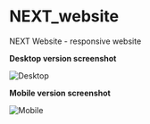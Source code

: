 # NEXT_website
NEXT Website - responsive website


**Desktop version screenshot**

![Desktop](https://s16.picofile.com/file/8429865934/ddec8c14_17c8_42a5_9e5e_34c23c1a406d.png "Desktop")

**Mobile version screenshot**

![Mobile](https://s17.picofile.com/file/8429865892/4367181e_f0cf_48cd_983b_c6e8a741574e.png "Mobile")
